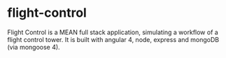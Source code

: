 # flight-control
Flight Control is a MEAN full stack application, simulating a workflow of a flight control tower. It is built with angular 4, node, express and mongoDB (via mongoose 4).
